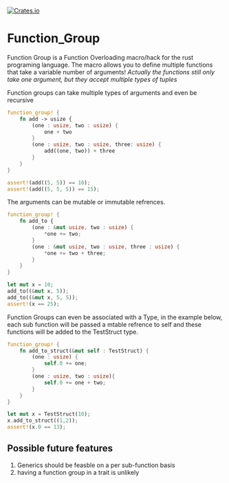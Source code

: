[![Crates.io](https://img.shields.io/crates/v/function_group.svg)](https://crates.io/crates/function_group)

# Function_Group

Function Group is a Function Overloading macro/hack for the rust programing language. The macro allows you to define multiple functions that take a variable number of arguments! *Actually the functions still only take one argument, but they accept multiple types of tuples*

Function groups can take multiple types of arguments and even be recursive
```rust
function_group! {
    fn add -> usize {
        (one : usize, two : usize) {
            one + two
        }
        (one : usize, two : usize, three: usize) {
            add((one, two)) + three
        }
    }
}

assert!(add((5, 5)) == 10);
assert!(add((5, 5, 5)) == 15);
```

The arguments can be mutable or immutable refrences.
```rust
function_group! {
    fn add_to {
        (one : &mut usize, two : usize) {
            *one += two;
        }
        (one : &mut usize, two : usize, three : usize) {
            *one += two + three;
        }
    }
}

let mut x = 10;
add_to((&mut x, 5));
add_to((&mut x, 5, 5));
assert!(x == 25);
```

Function Groups can even be associated with a Type, in the example below, each sub function will be passed a mtable refrence to self and these functions will
be added to the TestStruct type.
```rust
function_group! {
    fn add_to_struct(&mut self : TestStruct) {
        (one : usize) {
            self.0 += one;
        }
        (one : usize, two : usize){
            self.0 += one + two; 
        }
    }
}

let mut x = TestStruct(10);
x.add_to_struct((1,2));
assert!(x.0 == 13);
```

## Possible future features
  1. Generics should be feasble on a per sub-function basis
  2. having a function group in a trait is unlikely
